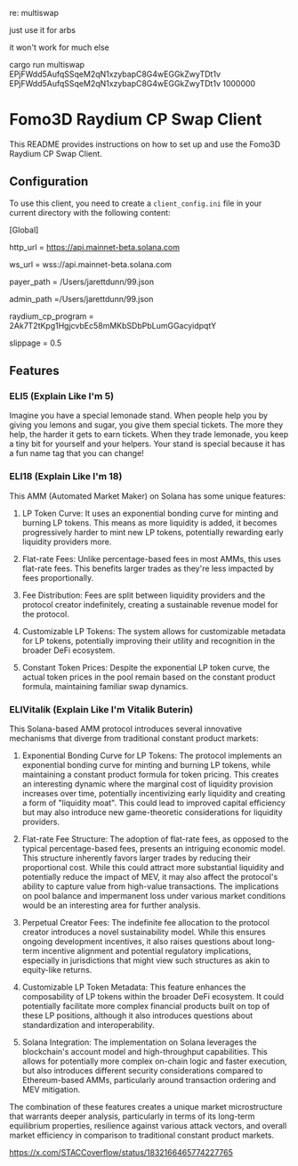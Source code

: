 re: multiswap

just use it for arbs

it won't work for much else

cargo run multiswap EPjFWdd5AufqSSqeM2qN1xzybapC8G4wEGGkZwyTDt1v EPjFWdd5AufqSSqeM2qN1xzybapC8G4wEGGkZwyTDt1v 1000000

# Fomo3D Raydium CP Swap Client

This README provides instructions on how to set up and use the Fomo3D Raydium CP Swap Client.

## Configuration

To use this client, you need to create a `client_config.ini` file in your current directory with the following content:

[Global]

http_url = https://api.mainnet-beta.solana.com

ws_url = wss://api.mainnet-beta.solana.com

payer_path = /Users/jarettdunn/99.json

admin_path =/Users/jarettdunn/99.json

raydium_cp_program = 2Ak7T2tKpg1HgjcvbEc58mMKbSDbPbLumGGacyidpqtY

slippage = 0.5


## Features

### ELI5 (Explain Like I'm 5)

Imagine you have a special lemonade stand. When people help you by giving you lemons and sugar, you give them special tickets. The more they help, the harder it gets to earn tickets. When they trade lemonade, you keep a tiny bit for yourself and your helpers. Your stand is special because it has a fun name tag that you can change!

### ELI18 (Explain Like I'm 18)

This AMM (Automated Market Maker) on Solana has some unique features:

1. LP Token Curve: It uses an exponential bonding curve for minting and burning LP tokens. This means as more liquidity is added, it becomes progressively harder to mint new LP tokens, potentially rewarding early liquidity providers more.

2. Flat-rate Fees: Unlike percentage-based fees in most AMMs, this uses flat-rate fees. This benefits larger trades as they're less impacted by fees proportionally.

3. Fee Distribution: Fees are split between liquidity providers and the protocol creator indefinitely, creating a sustainable revenue model for the protocol.

4. Customizable LP Tokens: The system allows for customizable metadata for LP tokens, potentially improving their utility and recognition in the broader DeFi ecosystem.

5. Constant Token Prices: Despite the exponential LP token curve, the actual token prices in the pool remain based on the constant product formula, maintaining familiar swap dynamics.

### ELIVitalik (Explain Like I'm Vitalik Buterin)

This Solana-based AMM protocol introduces several innovative mechanisms that diverge from traditional constant product markets:

1. Exponential Bonding Curve for LP Tokens: The protocol implements an exponential bonding curve for minting and burning LP tokens, while maintaining a constant product formula for token pricing. This creates an interesting dynamic where the marginal cost of liquidity provision increases over time, potentially incentivizing early liquidity and creating a form of "liquidity moat". This could lead to improved capital efficiency but may also introduce new game-theoretic considerations for liquidity providers.

2. Flat-rate Fee Structure: The adoption of flat-rate fees, as opposed to the typical percentage-based fees, presents an intriguing economic model. This structure inherently favors larger trades by reducing their proportional cost. While this could attract more substantial liquidity and potentially reduce the impact of MEV, it may also affect the protocol's ability to capture value from high-value transactions. The implications on pool balance and impermanent loss under various market conditions would be an interesting area for further analysis.

3. Perpetual Creator Fees: The indefinite fee allocation to the protocol creator introduces a novel sustainability model. While this ensures ongoing development incentives, it also raises questions about long-term incentive alignment and potential regulatory implications, especially in jurisdictions that might view such structures as akin to equity-like returns.

4. Customizable LP Token Metadata: This feature enhances the composability of LP tokens within the broader DeFi ecosystem. It could potentially facilitate more complex financial products built on top of these LP positions, although it also introduces questions about standardization and interoperability.

5. Solana Integration: The implementation on Solana leverages the blockchain's account model and high-throughput capabilities. This allows for potentially more complex on-chain logic and faster execution, but also introduces different security considerations compared to Ethereum-based AMMs, particularly around transaction ordering and MEV mitigation.

The combination of these features creates a unique market microstructure that warrants deeper analysis, particularly in terms of its long-term equilibrium properties, resilience against various attack vectors, and overall market efficiency in comparison to traditional constant product markets.

https://x.com/STACCoverflow/status/1832166465774227765
